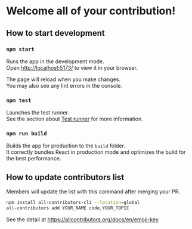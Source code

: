 # Welcome all of your contribution!

## How to start development

### `npm start`

Runs the app in the development mode.<br />
Open [http://localhost:5173/](http://localhost:5173/) to view it in your browser.

The page will reload when you make changes.<br />
You may also see any lint errors in the console.

### `npm test`

Launches the test runner.\
See the section about [Test runner](https://nodejs.org/docs/latest-v18.x/api/test.html) for more information.

### `npm run build`

Builds the app for production to the `build` folder.<br />
It correctly bundles React in production mode and optimizes the build for the best performance.

## How to update contributors list

Members will update the list with this command after merging your PR.

```bash
npm install all-contributors-cli --location=global
all-contributors add YOUR_NAME code,YOUR_TOPIC
```

See the detail at https://allcontributors.org/docs/en/emoji-key
